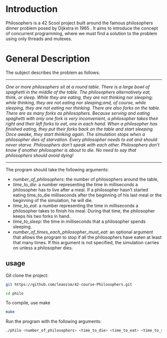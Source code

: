 # Introduction

Philosophers is a 42 Scool project built around the famous philosophers dinner problem posed by Dijkstra in 1965 . It aims to introduce the concept of concurrent programming, where we must find a solution to the problem using only threads and mutexes.

# General Description

The subject describes the problem as follows:
______________
*One or more philosophers sit at a round table. There is a large bowl of spaghetti in the middle of the table. The philosophers alternatively eat, think, or sleep. While they are eating, they are not thinking nor sleeping; while thinking, they are not eating nor sleeping;and, of course, while sleeping, they are not eating nor thinking. There are also forks on the table. There are as many forks as philosophers. 
Because serving and eating spaghetti with only one fork is very inconvenient, a philosopher takes their right and their left forks to eat, one in each hand.  When a philosopher has finished eating, they put their forks back on the table and
start sleeping. 
Once awake, they start thinking again. The simulation stops when a philosopher dies of starvation.
Every philosopher needs to eat and should never starve.
Philosophers don’t speak with each other.
Philosophers don’t know if another philosopher is about to die.
No need to say that philosophers should avoid dying!*
______________

The program should take the following arguments:

- *number_of_philosophers*: the number of philosophers around the table,
- *time_to_die*: a number representing the time in milliseconds a philosopher has to live after a meal. If a philosopher hasn’t started eating time_to_die milliseconds after the beginning of his last meal or the beginning of the simulation, he will die.
- *time_to_eat*: a number representing the time in milliseconds a philosopher takes to finish his meal. During that time, the philosopher keeps his two forks in hand.
- *time_to_sleep*: the time in milliseconds that a philosopher spends sleeping.
- *number_of_times_each_philosopher_must_eat*: an optional argument that allows the program to stop if all the philosophers have eaten at least that many times. If this argument is not specified, the simulation carries on unless a philosopher dies.

## usage

Git clone the project:
```sh
git https://github.com/leaozim/42-course-Philosophers.git
```
```sh
cd philo
```
To compile, use make
```sh
make
```
Run the program with the following arguments:
```sh
./philo <number_of_philosophers> <time_to_die> <time_to_eat> <time_to_sleep> [number_of_times_each_philo_must_eat]
``` 
